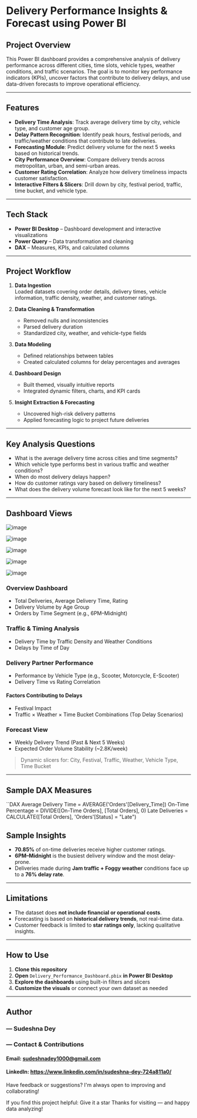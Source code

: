 #  Delivery Performance Insights & Forecast using Power BI

##  Project Overview

This Power BI dashboard provides a comprehensive analysis of delivery performance across different cities, time slots, vehicle types, weather conditions, and traffic scenarios. The goal is to monitor key performance indicators (KPIs), uncover factors that contribute to delivery delays, and use data-driven forecasts to improve operational efficiency.

---

##  Features

-  **Delivery Time Analysis**: Track average delivery time by city, vehicle type, and customer age group.
-  **Delay Pattern Recognition**: Identify peak hours, festival periods, and traffic/weather conditions that contribute to late deliveries.
-  **Forecasting Module**: Predict delivery volume for the next 5 weeks based on historical trends.
-  **City Performance Overview**: Compare delivery trends across metropolitan, urban, and semi-urban areas.
-  **Customer Rating Correlation**: Analyze how delivery timeliness impacts customer satisfaction.
-  **Interactive Filters & Slicers**: Drill down by city, festival period, traffic, time bucket, and vehicle type.

---

##  Tech Stack

- **Power BI Desktop** – Dashboard development and interactive visualizations  
- **Power Query** – Data transformation and cleaning  
- **DAX** – Measures, KPIs, and calculated columns  

---

##  Project Workflow

1. **Data Ingestion**  
   Loaded datasets covering order details, delivery times, vehicle information, traffic density, weather, and customer ratings.

2. **Data Cleaning & Transformation**  
   - Removed nulls and inconsistencies  
   - Parsed delivery duration  
   - Standardized city, weather, and vehicle-type fields  

3. **Data Modeling**  
   - Defined relationships between tables  
   - Created calculated columns for delay percentages and averages  

4. **Dashboard Design**  
   - Built themed, visually intuitive reports  
   - Integrated dynamic filters, charts, and KPI cards  

5. **Insight Extraction & Forecasting**  
   - Uncovered high-risk delivery patterns  
   - Applied forecasting logic to project future deliveries

---

##  Key Analysis Questions

- What is the average delivery time across cities and time segments?
- Which vehicle type performs best in various traffic and weather conditions?
- When do most delivery delays happen?
- How do customer ratings vary based on delivery timeliness?
- What does the delivery volume forecast look like for the next 5 weeks?

---

##  Dashboard Views

![image](https://github.com/user-attachments/assets/6516df05-8683-42c2-9b5a-ba1b5b982356)

![image](https://github.com/user-attachments/assets/30e20622-4351-4841-bed8-df7fc0a3de36)

![image](https://github.com/user-attachments/assets/073b66d3-07bc-4b7c-b30b-48faf57743cd)

![image](https://github.com/user-attachments/assets/7716ce8a-43c3-4b02-a28b-98d7a6317fb4)

![image](https://github.com/user-attachments/assets/caa1250b-fc8a-4b43-9c44-095a5dbcf7bb)





###  Overview Dashboard
- Total Deliveries, Average Delivery Time, Rating
- Delivery Volume by Age Group
- Orders by Time Segment (e.g., 6PM–Midnight)

###  Traffic & Timing Analysis
- Delivery Time by Traffic Density and Weather Conditions
- Delays by Time of Day

###  Delivery Partner Performance
- Performance by Vehicle Type (e.g., Scooter, Motorcycle, E-Scooter)
- Delivery Time vs Rating Correlation

#### Factors Contributing to Delays
- Festival Impact
- Traffic × Weather × Time Bucket Combinations (Top Delay Scenarios)

###  Forecast View
- Weekly Delivery Trend (Past & Next 5 Weeks)
- Expected Order Volume Stability (~2.8K/week)

>  Dynamic slicers for: City, Festival, Traffic, Weather, Vehicle Type, Time Bucket

---

##  Sample DAX Measures

``DAX
Average Delivery Time = AVERAGE('Orders'[Delivery_Time])
On-Time Percentage = DIVIDE([On-Time Orders], [Total Orders], 0)
Late Deliveries = CALCULATE([Total Orders], 'Orders'[Status] = "Late")


##  Sample Insights

-  **70.85%** of on-time deliveries receive higher customer ratings.
-  **6PM–Midnight** is the busiest delivery window and the most delay-prone.
-  Deliveries made during **Jam traffic + Foggy weather** conditions face up to a **76% delay rate**.

---

##  Limitations

- The dataset does **not include financial or operational costs**.
- Forecasting is based on **historical delivery trends**, not real-time data.
- Customer feedback is limited to **star ratings only**, lacking qualitative insights.

---

##  How to Use

1. **Clone this repository**
2. **Open** `Delivery_Performance_Dashboard.pbix` **in Power BI Desktop**
3. **Explore the dashboards** using built-in filters and slicers
4. **Customize the visuals** or connect your own dataset as needed

---


## Author
### — Sudeshna Dey
###  — Contact & Contributions

####  Email: sudeshnadey1000@gmail.com
####  LinkedIn: https://www.linkedin.com/in/sudeshna-dey-724a811a0/
 Have feedback or suggestions? I'm always open to improving and collaborating!
 
If you find this project helpful:
 Give it a star
Thanks for visiting — and happy data analyzing!
